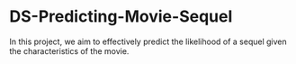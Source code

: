 # DS-Predicting-Movie-Sequel
In this project, we aim to effectively predict the likelihood of a sequel given the characteristics of the movie.
